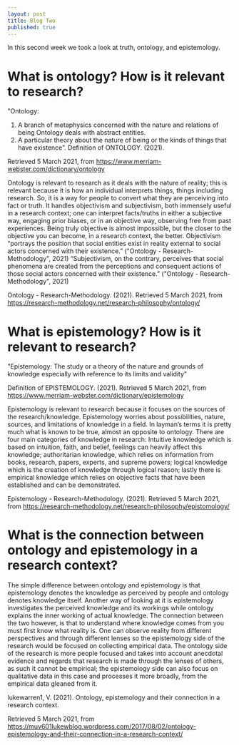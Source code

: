 ```yaml
---
layout: post
title: Blog Two
published: true
---
```


In this second week we took a look at truth, ontology, and epistemology.
# What is ontology? How is it relevant to research?
"Ontology:
1. A branch of metaphysics concerned with the nature and relations of being Ontology deals with abstract entities.
2. A particular theory about the nature of being or the kinds of things that have existence”.
Definition of ONTOLOGY. (2021). 

Retrieved 5 March 2021, from https://www.merriam-webster.com/dictionary/ontology

Ontology is relevant to research as it deals with the nature of reality; this is relevant because it is how an individual interprets things, things including research. So, it is a way for people to convert what they are perceiving into fact or truth. It handles objectivism and subjectivism, both immensely useful in a research context; one can interpret facts/truths in either a subjective way, engaging prior biases, or in an objective way, observing free from past experiences. Being truly objective is almost impossible, but the closer to the objective you can become, in a research context, the better.
Objectivism “portrays the position that social entities exist in reality external to social actors concerned with their existence.” ("Ontology - Research-Methodology", 2021)
“Subjectivism, on the contrary, perceives that social phenomena are created from the perceptions and consequent actions of those social actors concerned with their existence.” ("Ontology - Research-Methodology", 2021) 

Ontology - Research-Methodology. (2021). Retrieved 5 March 2021, from https://research-methodology.net/research-philosophy/ontology/

# What is epistemology? How is it relevant to research?
"Epistemology:
The study or a theory of the nature and grounds of knowledge especially with reference to its limits and validity"

Definition of EPISTEMOLOGY. (2021). Retrieved 5 March 2021, from https://www.merriam-webster.com/dictionary/epistemology

Epistemology is relevant to research because it focuses on the sources of the research/knowledge. Epistemology worries about possibilities, nature, sources, and limitations of knowledge in a field. In layman’s terms it is pretty much what is known to be true, almost an opposite to ontology. There are four main categories of knowledge in research: Intuitive knowledge which is based on intuition, faith, and belief, feelings can heavily affect this knowledge; authoritarian knowledge, which relies on information from books, research, papers, experts, and supreme powers; logical knowledge which is the creation of knowledge through logical reason; lastly there is empirical knowledge which relies on objective facts that have been established and can be demonstrated. 

Epistemology - Research-Methodology. (2021). Retrieved 5 March 2021, from https://research-methodology.net/research-philosophy/epistomology/

# What is the connection between ontology and epistemology in a research context?
The simple difference between ontology and epistemology is that epistemology denotes the knowledge as perceived by people and ontology denotes knowledge itself. 
Another way of looking at it is epistemology investigates the perceived knowledge and its workings while ontology explains the inner working of actual knowledge. 
The connection between the two however, is that to understand where knowledge comes from you must first know what reality is. One can observe reality from different perspectives and through different lenses so the epistemology side of the research would be focused on collecting empirical data. The ontology side of the research is more people focused and takes into account anecdotal evidence and regards that research is made through the lenses of others, as such it cannot be empirical; the epistemology side can also focus on qualitative data in this case and processes it more broadly, from the empirical data gleaned from it.

lukewarren1, V. (2021). Ontology, epistemology and their connection in a research context. 

Retrieved 5 March 2021, from https://muv601lukewblog.wordpress.com/2017/08/02/ontology-epistemology-and-their-connection-in-a-research-context/

